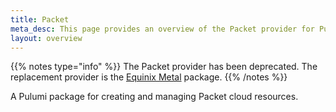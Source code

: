 ```yaml
---
title: Packet
meta_desc: This page provides an overview of the Packet provider for Pulumi.
layout: overview
---
```


{{% notes type="info" %}}
The Packet provider has been deprecated. The replacement provider is the [Equinix Metal](/registry/packages/equinix-metal) package.
{{% /notes %}}

A Pulumi package for creating and managing Packet cloud resources.
